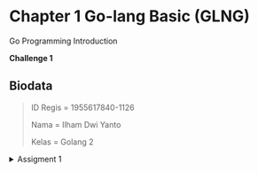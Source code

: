 # Chapter 1 Go-lang Basic (GLNG)
Go Programming Introduction

**Challenge 1**

## Biodata
> ID Regis = 1955617840-1126
> 
> Nama = Ilham Dwi Yanto
> 
> Kelas = Golang 2

<details><summary>Assigment 1</summary>
<p>

```ruby
package main

import "fmt"

func main() {
	var (
		i                    = 21
		j            bool    = true
		base16               = 15
		unicodeRusia         = 'Я'
		k            float64 = 123.456
	)
	// menampilkan nilai i
	fmt.Printf("%v\n", i)

	// menampilkan tipe data dari variabel i
	fmt.Printf("%T\n", i)

	// menampilkan tanda %
	fmt.Println("%")

	// menampilkan nilai boolean j : true
	fmt.Println(j)

	// menampilkan nilai base 2 dari i : 10101
	fmt.Printf("%b\n", i)

	// menampilkan nilai base 10 dari i : 21
	fmt.Println(i)

	// menampilkan nilai base 8 dari i : 25
	fmt.Printf("%o\n", i)

	// menampilkan nilai base 16 : f
	fmt.Printf("%x\n", base16)

	// menampilkan nilai base 16 : F
	fmt.Printf("%X\n", base16)

	// menampilkan unicode karakter Я : U+042F
	fmt.Printf("U+%04X\n", unicodeRusia)

	// menampilkan nilai variabel k float64 = 123.456
	fmt.Println(k)

	// menampilkan float : 123.456000
	fmt.Printf("%.6f\n", k)

	// menampilkan float scientific : 1.234560E+02
	fmt.Printf("%.6E\n", k)
}

```
!(Output-Challenge 1.png)
</p>
</details>

